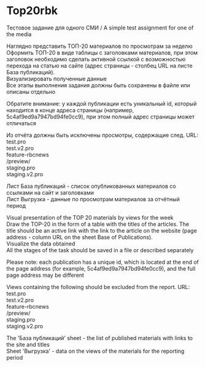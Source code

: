 # Top20rbk

Тестовое задание для одного СМИ	/ A simple test assignment for one of the media				
					
Наглядно представить ТОП-20 материалов по просмотрам за неделю					
Оформить ТОП-20 в виде таблицы с заголовками материалов, при этом заголовок необходимо сделать активной ссылкой с возможностью перехода на статью на сайте (адрес страницы - столбец URL на листе База публикаций).					
Визуализировать полученные данные					
Все этапы выполнения задания должны быть сохранены в файле или описаны отдельно					
					
Обратите внимание: у каждой публикации есть уникальный id, который находится в конце адреса страницы (например, 5c4af9ed9a7947bd94fe0cc9), при этом полный адрес страницы может отличаться					
					
Из отчёта должны быть исключены просмотры, содержащие след. URL: 					
test.pro					
test.v2.pro					
feature-rbcnews					
/preview/					
staging.pro					
staging.v2.pro					
					
Лист База публикаций - список опубликованных материалов со ссылками на сайт и заголовками					
Лист Выгрузка - данные по просмотрам материалов за отчётный период	


Visual presentation of the TOP 20 materials by views for the week					
Draw the TOP-20 in the form of a table with the titles of the articles. The title should be an active link with the link to the article on the website (page address - column URL on the sheet Base of Publications).					
Visualize the data obtained					
All the stages of the task should be saved in a file or described separately					
					
Please note: each publication has a unique id, which is located at the end of the page address (for example, 5c4af9ed9a7947bd94fe0cc9), and the full page address may be different					
					
Views containing the following should be excluded from the report. URL: 					
test.pro					
test.v2.pro					
feature-rbcnews					
/preview/					
staging.pro					
staging.v2.pro					
					
The 'База публикаций' sheet - the list of published materials with links to the site and titles					
Sheet 'Выгрузка' - data on the views of the materials for the reporting period
